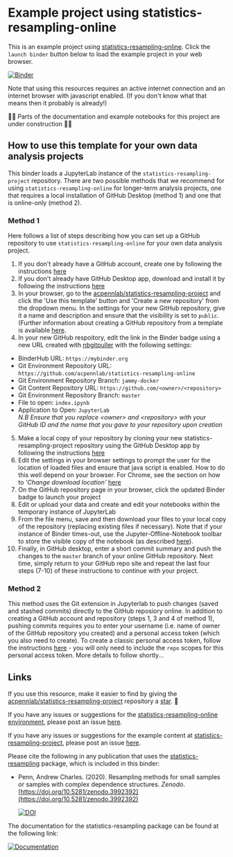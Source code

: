# Example project using statistics-resampling-online

This is an example project using [statistics-resampling-online](https://github.com/acpennlab/statistics-resampling-online/tree/jammy-docker). Click the `launch binder` button below to load the example project in your web browser.

[![Binder](https://mybinder.org/badge.svg)](https://mybinder.org/v2/gh/acpennlab/statistics-resampling-online/jammy-docker?urlpath=git-pull%3Frepo%3Dhttps%253A%252F%252Fgithub.com%252Facp29%252FWinchester_EVENTER%26urlpath%3Dtree%252FWinchester_EVENTER%252F%26branch%3Dmaster)

Note that using this resources requires an active internet connection and an internet browser with javascript enabled. (If you don't know what that means then it probably is already!)

🚧🔧 Parts of the documentation and example notebooks for this project are under construction 🔨🚧  

## How to use this template for your own data analysis projects

This binder loads a JupyterLab instance of the `statistics-resampling-project` repository. There are two possible methods that we recommend for using `statistics-resampling-online` for longer-term analysis projects, one that requires a local installation of GitHub Desktop (method 1) and one that is online-only (method 2).

### Method 1
Here follows a list of steps describing how you can set up a GitHub repository to use `statistics-resampling-online` for your own data analysis project.
1. If you don't already have a GitHub account, create one by following the instructions [here](https://docs.github.com/en/get-started/onboarding/getting-started-with-your-github-account)
2. If you don't already have GitHub Desktop app, download and install it by following the instructions [here](https://docs.github.com/en/desktop/installing-and-authenticating-to-github-desktop/installing-github-desktop)
3. In your browser, go to the [acpennlab/statistics-resampling-project](https://github.com/acpennlab/statistics-resampling-project) and click the 'Use this template' button and 'Create a new repository' from the dropdown menu. In the settings for your new GitHub repository, give it a name and description and ensure that the visibility is set to `public`. (Further information about creating a GitHub repository from a template is available [here](https://docs.github.com/en/repositories/creating-and-managing-repositories/creating-a-repository-from-a-template).
4. In your new GitHub respoitory, edit the link in the Binder badge using a new URL created with [nbgitpuller](https://nbgitpuller.readthedocs.io/en/latest/link.html?tab=binder) with the following settings: 
  * BinderHub URL: `https://mybinder.org` 
  * Git Environment Repository URL: `https://github.com/acpennlab/statistics-resampling-online` 
  * Git Environment Repository Branch: `jammy-docker`  
  * Git Content Repository URL: `https://github.com/<owner>/<repository>`  
  * Git Environment Repository Branch: `master`  
  * File to open: `index.ipynb`
  * Application to Open: `JupyterLab`  
  *N.B Ensure that you replace \<owner\> and \<repository\> with your GitHub ID and the name that you gave to your repository upon creation*
5. Make a local copy of your repository by cloning your new statistics-resampling-project repository using the GitHub Desktop app by following the instructions [here](https://docs.github.com/en/desktop/adding-and-cloning-repositories/cloning-a-repository-from-github-to-github-desktop)
6. Edit the settings in your browser settings to prompt the user for the location of loaded files and ensure that java script is enabled. How to do this well depend on your browser. For Chrome, see the section on how to *'Change download location'* [here](https://support.google.com/chrome/answer/95759?hl=en-GB&co=GENIE.Platform%3DDesktop#zippy=%2Cchange-download-locations) 
7. On the GitHub repository page in your browser, click the updated Binder badge to launch your project
8. Edit or upload your data and create and edit your notebooks within the temporary instance of JupyterLab
9. From the file menu, save and then download your files to your local copy of the repository (replacing existing files if necessary). Note that if your instance of Binder times-out, use the Jupyter-Offline-Notebook toolbar to store the visible copy of the notebook (as described [here](https://github.com/manics/jupyter-offlinenotebook)). 
10. Finally, in GitHub desktop, enter a short commit summary and push the changes to the `master` branch of your online GitHub repository. Next time, simply return to your GitHub repo site and repeat the last four steps (7-10) of these instructions to continue with your project.

### Method 2
This method uses the Git extension in Jupyterlab to push changes (saved and stashed commits) directly to the GitHub reposiory online. In addition to creating a GitHub account and repository (steps 1, 3 and 4 of method 1), pushing commits requires you to enter your username (i.e. name of owner of the GitHub repository you created) and a personal access token (which you also need to create). To create a classic personal access token, follow the instructions [here](https://docs.github.com/en/enterprise-server@3.9/authentication/keeping-your-account-and-data-secure/managing-your-personal-access-tokens) - you will only need to include the `repo` scopes for this personal access token. More details to follow shortly...


## Links
If you use this resource, make it easier to find by giving the [acpennlab/statistics-resampling-project](https://github.com/acpennlab/statistics-resampling-project) repository a [star](https://docs.github.com/en/get-started/exploring-projects-on-github/saving-repositories-with-stars). 🌟

If you have any issues or suggestions for the [statistics-resampling-online environment](https://github.com/acpennlab/statistics-resampling-online), please post an issue [here](https://github.com/acpennlab/statistics-resampling-online/issues).

If you have any issues or suggestions for the example content at [statistics-resampling-project](https://github.com/acpennlab/statistics-resampling-project), please post an issue [here](https://github.com/acpennlab/statistics-resampling-project/issues).

Please cite the following in any publication that uses the [statistics-resampling](https://github.com/gnu-octave/statistics-resampling) package, which is included in this binder:

* Penn, Andrew Charles. (2020). Resampling methods for small samples or samples with complex dependence structures. *Zenodo*. [https://doi.org/10.5281/zenodo.3992392](https://doi.org/10.5281/zenodo.3992392)
  
  [![DOI](https://zenodo.org/badge/DOI/10.5281/zenodo.3992392.svg)](https://doi.org/10.5281/zenodo.3992392)

The documentation for the statistics-resampling package can be found at the following link: 

[![Documentation](https://img.shields.io/badge/docs-online-blue.svg)](https://gnu-octave.github.io/statistics-resampling/)
